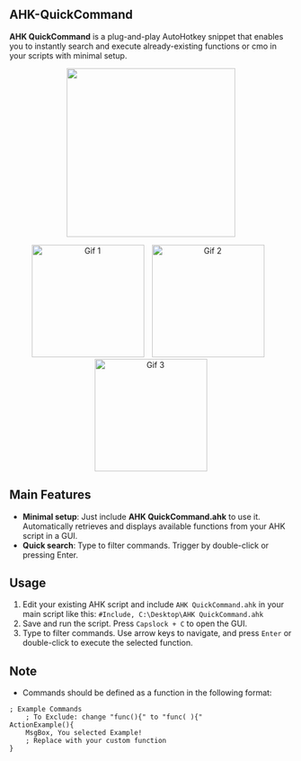 ## AHK-QuickCommand
**AHK QuickCommand** is a plug-and-play AutoHotkey snippet that enables you to instantly search and execute already-existing functions or cmo in your scripts with minimal setup.

<div align=center>
<img src="https://github.com/user-attachments/assets/5f9f79d5-e683-48f3-92cf-bd712c4d09df" width="300px" style="margin-right:auto; margin-left:auto">
</div>
  
<p align="center">
  <img src="https://github.com/user-attachments/assets/b41f1d36-4f1f-4d52-b272-09c25d1c4d07" alt="Gif 1" style="display: inline-block; margin-right: 10px;" width="200px"/>
  <img src="https://github.com/user-attachments/assets/fa32ecbf-8669-4648-9019-9fe9dad8c125" alt="Gif 2" style="display: inline-block; margin-right: 10px;" width="200px"/>
  <img src="https://github.com/user-attachments/assets/bf8c0055-f95c-4873-906b-57f89356571e" alt="Gif 3" style="display: inline-block;" width="200px"/>
</p>

## Main Features
- **Minimal setup**: Just include **AHK QuickCommand.ahk** to use it. Automatically retrieves and displays available functions from your AHK script in a GUI.
- **Quick search**: Type to filter commands. Trigger by double-click or pressing Enter.

## Usage
1. Edit your existing AHK script and include `AHK QuickCommand.ahk` in your main script like this: `#Include, C:\Desktop\AHK QuickCommand.ahk`
2. Save and run the script. Press `Capslock + C` to open the GUI.
3. Type to filter commands. Use arrow keys to navigate, and press `Enter` or double-click to execute the selected function.

## Note
- Commands should be defined as a function in the following format:
```AutoHotKey
; Example Commands
    ; To Exclude: change "func(){" to "func( ){"
ActionExample(){
    MsgBox, You selected Example!
    ; Replace with your custom function 
}
```

